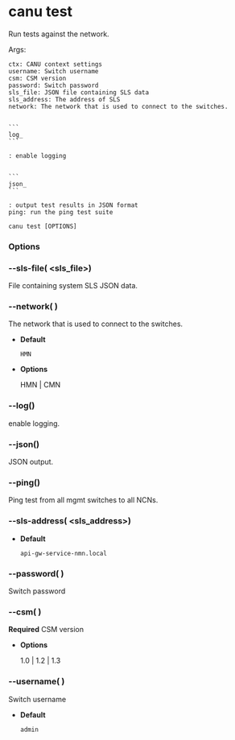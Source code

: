 # canu test

Run tests against the network.

Args:

    ctx: CANU context settings
    username: Switch username
    csm: CSM version
    password: Switch password
    sls_file: JSON file containing SLS data
    sls_address: The address of SLS
    network: The network that is used to connect to the switches.


    ```
    log_
    ```

    : enable logging


    ```
    json_
    ```

    : output test results in JSON format
    ping: run the ping test suite

```shell
canu test [OPTIONS]
```

### Options


### --sls-file( <sls_file>)
File containing system SLS JSON data.


### --network( <network>)
The network that is used to connect to the switches.


* **Default**

    `HMN`



* **Options**

    HMN | CMN



### --log()
enable logging.


### --json()
JSON output.


### --ping()
Ping test from all mgmt switches to all NCNs.


### --sls-address( <sls_address>)

* **Default**

    `api-gw-service-nmn.local`



### --password( <password>)
Switch password


### --csm( <csm>)
**Required** CSM version


* **Options**

    1.0 | 1.2 | 1.3



### --username( <username>)
Switch username


* **Default**

    `admin`
